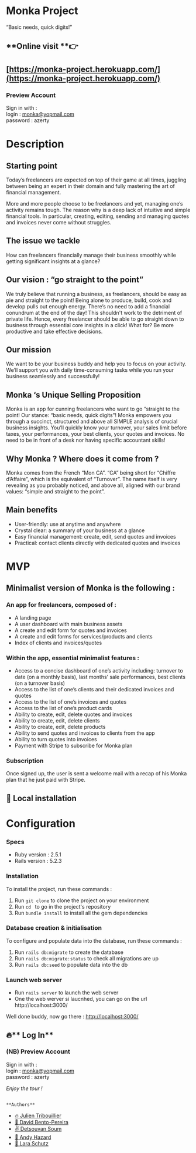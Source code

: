 
# **Monka Project**

“Basic needs, quick digits!”

## **Online visit **👉

## **[https://monka-project.herokuapp.com/](https://monka-project.herokuapp.com/)**

### **Preview Account**

Sign in with :  \
login : monka@yopmail.com  \
password : azerty

# **Description**

## **Starting point**

Today’s freelancers are expected on top of their game at all times, juggling between being an expert in their domain and fully mastering the art of financial management.

More and more people choose to be freelancers and yet, managing one’s activity remains tough. The reason why is a deep lack of intuitive and simple financial tools. In particular, creating, editing, sending and managing quotes and invoices never come without struggles.

## **The issue we tackle**

 How can freelancers financially manage their business smoothly while getting significant insights at a glance?

## **Our vision : “go straight to the point”**

We truly believe that running a business, as freelancers, should be easy as pie and straight to the point! Being alone to produce, build, cook and develop pulls out enough energy. There’s no need to add a financial conundrum at the end of the day! This shouldn't work to the detriment of private life. Hence, every freelancer should be able to go straight down to business through essential core insights in a click! What for? Be more productive and take effective decisions.

## **Our mission**

We want to  be your business buddy and help you to focus on your activity. We’ll support you with daily time-consuming tasks while you run your business seamlessly and successfully!

## **Monka ‘s Unique Selling Proposition**

Monka is an app for cunning freelancers who want to go “straight to the point! Our stance: “basic needs, quick digits”! Monka empowers you through a succinct, structured and above all SIMPLE analysis of crucial business insights. You’ll quickly know your turnover, your sales limit before taxes, your performances, your best clients, your quotes and invoices. No need to be in front of a desk nor having specific accountant skills!

## **Why Monka ? Where does it come from ?**
Monka comes from the French “Mon CA”. “CA” being short for “Chiffre d’Affaire”, which is the equivalent of “Turnover”. The name itself is very revealing as you probably noticed, and above all, aligned with our brand values: “simple and straight to the point”.

## **Main benefits**

*   User-friendly: use at anytime and anywhere
*   Crystal clear: a summary of your business at a glance
*   Easy financial management: create, edit, send quotes and invoices
*   Practical: contact clients directly with dedicated quotes and invoices

# **MVP**

## **Minimalist version of Monka is the following :**

### **An app for freelancers, composed of :**

*   A landing page
*   A user dashboard with main business assets
*   A create and edit form for quotes and invoices
*   A create and edit forms for services/products and clients
*   Index of clients and invoices/quotes

### **Within the app, essential minimalist features :**

*   Access to a concise dashboard of one’s activity including: turnover to date (on a monthly basis), last months’ sale performances, best clients (on a turnover basis)
*   Access to the list of one’s clients and their dedicated invoices and quotes
*   Access to the list of one’s invoices and quotes
*   Access to the list of one’s product cards
*   Ability to create, edit, delete quotes and invoices
*   Ability to create, edit, delete clients
*   Ability to create, edit, delete products
*   Ability to send quotes and invoices to clients from the app
*   Ability to turn quotes into invoices
*   Payment with Stripe to subscribe for Monka plan

### **Subscription**

 Once signed up, the user is sent a welcome mail with a recap of his Monka plan that he just paid with Stripe.

##  🔧 Local installation

# **Configuration**

### Specs
 * Ruby version : 2.5.1
 * Rails version : 5.2.3
 
 ### Installation
 To install the project, run these commands :
 1. Run `git clone` to clone the project on your environment
 2. Run `cd ` to go in the project's repository
 3. Run `bundle install` to install all the gem dependencies
 
 ### Database creation & initialisation
 To configure and populate data into the database, run these commands :
 1. Run `rails db:migrate` to create the database
 2. Run `rails db:migrate:status` to check all migrations are up
 3. Run `rails db:seed` to populate data into the db
 
### Launch web server
* Run `rails server` to launch the web server
* One the web werver si laucnhed, you can go on the url http://localhost:3000/

 Well done buddy, now go there :
[http://localhost:3000/](http://localhost:3000/)


##   🔥** Log In**

###  **(NB) Preview Account**

Sign in with :  \
login : monka@yopmail.com  \
password : azerty


 _Enjoy the tour !_

## 
    **Authors**

*   [🔥 Julien Tribouillier](https://github.com/Popikadir)
*   [🌱 David Bento-Pereira](https://github.com/davidBentoPereira)
*   [✌️ Detsouvan Soum](https://github.com/detsou)
*   [💪 Andy Hazard](https://github.com/didy400)
*   [🐝 Lara Schutz](https://github.com/Laramarey)





